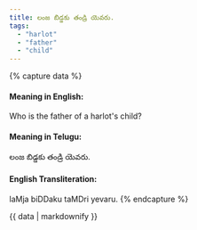 ```yaml
---
title: లంజ బిడ్డకు తండ్రి యెవరు.
tags:
  - "harlot"
  - "father"
  - "child"
---
```


{% capture data %}
#### Meaning in English:
Who is the father of a harlot's child?

#### Meaning in Telugu:
లంజ బిడ్డకు తండ్రి యెవరు.

#### English Transliteration:
laMja biDDaku taMDri yevaru.
{% endcapture %}

<div class="notice">{{ data | markdownify }}</div>

